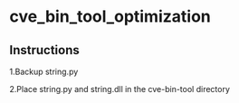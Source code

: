 # cve_bin_tool_optimization

## Instructions
1.Backup string.py

2.Place string.py and string.dll in the cve-bin-tool directory
